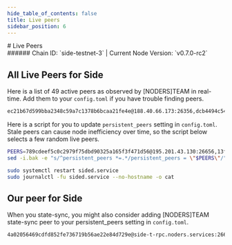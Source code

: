 ```yaml
---
hide_table_of_contents: false
title: Live peers
sidebar_position: 6
---
```


<div class="h1-with-icon icon-side">
# Live Peers
</div>
###### Chain ID: `side-testnet-3` | Current Node Version: `v0.7.0-rc2`

## All Live Peers for Side
Here is a list of 49 active peers as observed by [NODERS]TEAM in real-time. Add them to your `config.toml` if you have trouble finding peers.

```bash
ec21b67d599bba2348c59a7c1378b6bcaa21fe4e@188.40.66.173:26356,dcb4494c545f450ba38d60cfcba6c92dc55ebef2@80.85.242.149:34656,162c0fffde8769b85fa84db97bb136b1016c0c83@38.242.205.192:26656,62301a068eec396086acb3ccad995d618570ecd8@95.217.158.83:26656,f13b12facaa0e6c404c0a43fd614e3bc67af7614@116.203.192.188:26656,58b3d69093febdd5ce7da67569bbd429dc600c30@5.78.72.132:45656,6cd6c7025e2e471042fd3dd414cdf845f6076452@91.108.120.231:26656,226302b68593cb7555ef477ba3973a606ecf4ac7@62.195.206.235:26656,e6fd7ece1c9c3a4ead759d891a9e7572656d9213@135.181.138.224:46656,0f2920913a089edb42e5bf444f599f6e187aae7f@88.99.245.98:46656,9adb885fdb40cf7cb0c6ae875f1dd0ef43d10738@167.235.185.25:46656,6a0b2e3b5355b8aac2dcf133b5ca7163ab873ed4@49.13.163.183:16456,c3117d2b9c8712b5d18ade10697dd637d678089c@62.68.128.216:60956,789cdeef5c0c2979f75dbd90325a165f3f471d56@195.201.43.130:26656,377e55834a70685ba7c4f077b3fecf665016a8e2@77.121.211.194:62656,ca3379b48e196c3ef910a08452b459b0f327fdb6@95.216.3.115:34656,6074850642256e19326c06a8a11894b52a8f0ddb@116.203.35.195:16456,9c22ba21ebbc1ddd2099a6f9d72a5b70536fb13e@95.164.16.240:34656,2fb44a8e4bdebf44f55703c144d19c0c47101bb9@188.34.192.238:16456,038360ee94a9b24031528a09d72edd3dce890ed4@5.9.122.49:36656,b588e261519d49e436fc503af5b602810110bd36@194.163.149.7:26656,257cf3545c992df006a87e5a10abf647a17985a1@95.216.241.246:45656,e9ee4fb923d5aab89207df36ce660ff1b882fc72@136.243.33.177:21656,a7f77a5485e0e93e9578d4fd56eeb5aa931d46ee@161.97.76.226:17456,258766f7d5db141afbb1b41225ab6511fdbbc2d7@46.4.102.40:53004,90913388e45b45b2838db389f780d8b5add90aa4@65.109.23.55:21306,ccfd161662ec4450ffdf2dfa118d817dbe3fe5e2@157.90.181.186:16456,2bc770cd794174643883cdf8f34a53395795bd2b@65.109.23.237:30556,c99cf1c25315a9ad3fa6247eb13d88fa55002c60@142.132.133.56:26656,19208c1c5231f195b8cd9819c192e8e98fb95727@138.201.85.42:16456,4669aefea4ea64cbf134cfa738ba857ff90f4bb4@170.64.151.48:26656,bae861fd068a26b90235b3677d28d4f37d747e44@173.212.253.77:26656,00170c0c23c3e97c740680a7f881511faf68289a@202.182.119.24:26656,e7cc1271cb7c24b485d1683a359932677f506f95@162.55.4.42:26356,0484fb8269fb0fd3c23ba58e8dda54dafe5d4d01@164.68.110.157:34656,5baf6e065f8a0cc2cbe78e838fa5dc54be3eb70d@65.109.92.163:1020,68448e63fbd068a6ef7f678db865ad7b934d1af1@46.180.223.102:34656,3aa09fbaf1a790ff608f205081143d40b382f22a@167.235.117.3:16456,969cdfb9395122b9779b8a35f2dce479a8530a38@173.249.32.254:26656,8d8bf287dfd9ce7da209b4152f6dd4d4b146131c@23.88.105.251:26656,9c7096a95879a87a3280cbf7e289e848fa24253c@195.3.222.117:61156,8653fd1e5435dfda16effce3abd2150f03c78211@95.217.192.228:46656,330f16a56aa86a8d744747bf10dcfd2adcbe2f41@94.130.34.240:46656,69f858a2339fcd228a0b6eac8960dbd2ca3f2ef5@88.198.34.105:26356,ff32e1fc4de99c64d3a8a22db0486841818aaee1@5.199.164.111:26956,d9911bd0eef9029e8ce3263f61680ef4f71a87c4@54.249.68.205:26656,090568980667d1eb93e1582e6364ed75af30d353@45.137.192.145:34656,df8b03cb17e22d2d010ed2ac928507d30c508420@207.244.250.6:26656,13fed4c734fc7ce5ab8a45bb6ee6f17f56a2b81b@95.216.102.121:63656
```

Here is a script for you to update `persistent_peers` setting in `config.toml`. Stale peers can cause node inefficiency over time, so the script below selects a few random live peers.

```bash
PEERS=789cdeef5c0c2979f75dbd90325a165f3f471d56@195.201.43.130:26656,13fed4c734fc7ce5ab8a45bb6ee6f17f56a2b81b@95.216.102.121:63656,ccfd161662ec4450ffdf2dfa118d817dbe3fe5e2@157.90.181.186:16456,19208c1c5231f195b8cd9819c192e8e98fb95727@138.201.85.42:16456,8653fd1e5435dfda16effce3abd2150f03c78211@95.217.192.228:46656
sed -i.bak -e "s/^persistent_peers *=.*/persistent_peers = \"$PEERS\"/" ~/.side/config/config.toml

sudo systemctl restart sided.service
sudo journalctl -fu sided.service --no-hostname -o cat
```

## Our peer for Side
When you state-sync, you might also consider adding [NODERS]TEAM state-sync peer to your persistent_peers setting in `config.toml`.

```bash
4a02056469cdfd852fe736719b56ae22e84d729e@side-t-rpc.noders.services:26656
```
